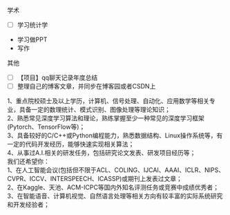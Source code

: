 学术

- [ ]  学习统计学
-  学习做PPT
-  写作

其他
- [ ] 【项目】qq聊天记录年度总结
- [ ] 整理自己的博客文章，并同步在博客园或者CSDN上

1、重点院校硕士及以上学历，计算机、信号处理、自动化、应用数学等相关专业，具备一定的数理统计、模式识别、图像处理等理论知识；  
2、熟悉常见深度学习算法和理论，熟练掌握至少一种常见的深度学习框架(Pytorch、TensorFlow等)；  
3、具备较好的C/C++或Python编程能力，熟悉数据结构、Linux操作系统等，有一定的代码开发经历，能够快速实现相关算法；  
4、从事过A.I.相关的研发任务，包括研究论文发表、研发项目经历等；  
我们还希望你：  
1、在人工智能会议(包括但不限于ACL、COLING、IJCAI、AAAI、ICLR、NIPS、CVPR、ICCV、INTERSPEECH、ICASSP)或期刊上发表过文章；  
2、在Kaggle、天池、ACM-ICPC等国内外知名评测任务或竞赛中成绩优秀者；  
3、在智能语音、计算机视觉、自然语言处理等相关方向有较丰富的实际系统研究和开发经验者；